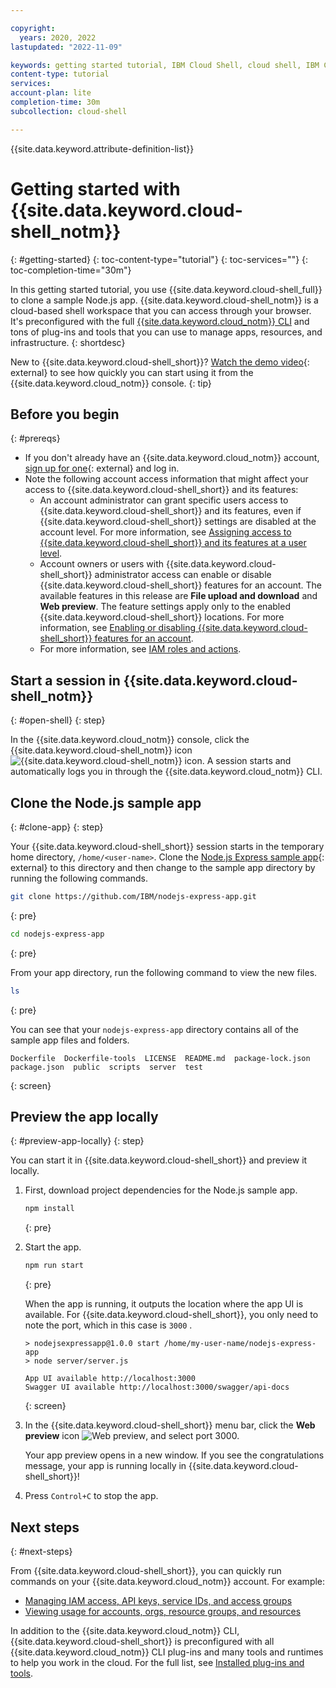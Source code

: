 ```yaml
---

copyright:
  years: 2020, 2022
lastupdated: "2022-11-09"

keywords: getting started tutorial, IBM Cloud Shell, cloud shell, IBM Cloud cli, using IBM Cloud Shell, cloud shell access
content-type: tutorial
services: 
account-plan: lite
completion-time: 30m
subcollection: cloud-shell

---
```


{{site.data.keyword.attribute-definition-list}}


# Getting started with {{site.data.keyword.cloud-shell_notm}}
{: #getting-started}
{: toc-content-type="tutorial"} 
{: toc-services=""} 
{: toc-completion-time="30m"}

In this getting started tutorial, you use {{site.data.keyword.cloud-shell_full}} to clone a sample Node.js app. {{site.data.keyword.cloud-shell_notm}} is a cloud-based shell workspace that you can access through your browser. It's preconfigured with the full [{{site.data.keyword.cloud_notm}} CLI](/docs/cli?topic=cli-getting-started) and tons of plug-ins and tools that you can use to manage apps, resources, and infrastructure.
{: shortdesc}

New to {{site.data.keyword.cloud-shell_short}}? [Watch the demo video](https://www.youtube.com/watch?v=a8YHFyYfpVI){: external} to see how quickly you can start using it from the {{site.data.keyword.cloud_notm}} console.
{: tip}

## Before you begin
{: #prereqs}

* If you don't already have an {{site.data.keyword.cloud_notm}} account, [sign up for one](/registration/){: external} and log in.
* Note the following account access information that might affect your access to {{site.data.keyword.cloud-shell_short}} and its features:
   * An account administrator can grant specific users access to {{site.data.keyword.cloud-shell_short}} and its features, even if {{site.data.keyword.cloud-shell_short}} settings are disabled at the account level. For more information, see [Assigning access to {{site.data.keyword.cloud-shell_short}} and its features at a user level](/docs/account?topic=account-shell-settings#shell-access-user).
   * Account owners or users with {{site.data.keyword.cloud-shell_short}} administrator access can enable or disable {{site.data.keyword.cloud-shell_short}} features for an account. The available features in this release are **File upload and download** and **Web preview**. The feature settings apply only to the enabled {{site.data.keyword.cloud-shell_short}} locations. For more information, see [Enabling or disabling {{site.data.keyword.cloud-shell_short}} features for an account](/docs/account?topic=account-shell-settings#shell-features-enable).
   * For more information, see [IAM roles and actions](/docs/account?topic=account-iam-service-roles-actions#ibm-cloud-shell).

## Start a session in {{site.data.keyword.cloud-shell_notm}}
{: #open-shell}
{: step}

In the {{site.data.keyword.cloud_notm}} console, click the {{site.data.keyword.cloud-shell_notm}} icon ![{{site.data.keyword.cloud-shell_notm}} icon](../icons/terminal-cloud-shell.svg). A session starts and automatically logs you in through the {{site.data.keyword.cloud_notm}} CLI.

## Clone the Node.js sample app
{: #clone-app}
{: step}

Your {{site.data.keyword.cloud-shell_short}} session starts in the temporary home directory, `/home/<user-name>`. Clone the [Node.js Express sample app](https://github.com/IBM/nodejs-express-app){: external} to this directory and then change to the sample app directory by running the following commands.

```bash
git clone https://github.com/IBM/nodejs-express-app.git
```
{: pre}

```bash
cd nodejs-express-app
```
{: pre}

From your app directory, run the following command to view the new files.

```bash
ls
```
{: pre}

You can see that your `nodejs-express-app` directory contains all of the sample app files and folders.

```text
Dockerfile  Dockerfile-tools  LICENSE  README.md  package-lock.json  
package.json  public  scripts  server  test
```
{: screen}

## Preview the app locally
{: #preview-app-locally}
{: step}

You can start it in {{site.data.keyword.cloud-shell_short}} and preview it locally.

1. First, download project dependencies for the Node.js sample app.

   ```bash
   npm install
   ```
   {: pre}

1. Start the app.

   ```bash
   npm run start
   ```
   {: pre}

   When the app is running, it outputs the location where the app UI is available. For {{site.data.keyword.cloud-shell_short}}, you only need to note the port, which in this case is `3000` .

   ```text
   > nodejsexpressapp@1.0.0 start /home/my-user-name/nodejs-express-app
   > node server/server.js
   
   App UI available http://localhost:3000
   Swagger UI available http://localhost:3000/swagger/api-docs
   ```
   {: screen}

1. In the {{site.data.keyword.cloud-shell_short}} menu bar, click the **Web preview** icon ![Web preview](../icons/view.svg), and select port 3000.

   Your app preview opens in a new window. If you see the congratulations message, your app is running locally in {{site.data.keyword.cloud-shell_short}}!

1. Press `Control+C` to stop the app.

## Next steps
{: #next-steps}

From {{site.data.keyword.cloud-shell_short}}, you can quickly run commands on your {{site.data.keyword.cloud_notm}} account. For example:

* [Managing IAM access, API keys, service IDs, and access groups](/docs/cli?topic=cli-ibmcloud_commands_iam)
* [Viewing usage for accounts, orgs, resource groups, and resources](/docs/cli?topic=cli-ibmcloud_billing)

In addition to the {{site.data.keyword.cloud_notm}} CLI, {{site.data.keyword.cloud-shell_short}} is preconfigured with all {{site.data.keyword.cloud_notm}} CLI plug-ins and many tools and runtimes to help you work in the cloud. For the full list, see [Installed plug-ins and tools](/docs/cloud-shell?topic=cloud-shell-plugins-tools).
